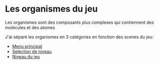 # Les organismes du jeu

Les organismes sont des composants plus complexes qui contiennent des molécules et des atomes

J'ai séparé les organismes en 3 catégories en fonction des scenes du jeu:

- [Menu principal](./organisms-mainmenu.md)
- [Selection de niveau](./organisms-levelselect.md)
- [Niveau du jeu](./organisms-gamelevel.md)